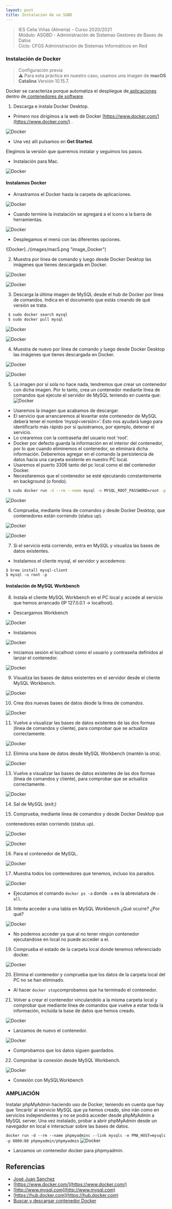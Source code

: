 ```yaml
---
layout: post
title: Instalacion de un SGBD
---
```

 
>IES Celia Viñas (Almería) - Curso 2020/2021    
>Módulo: ASGBD - Administración de Sistemas Gestores de Bases de Datos    
>Ciclo: CFGS Administración de Sistemas Informáticos en Red   

### Instalación de Docker
> Configuración previa   
> :warning: Para esta práctica en nuestro caso, usamos una imagen de **macOS Catalina** Versión 10.15.7.   

Docker se caracteriza porque automatiza el despliegue de[ aplicaciones](https://es.wikipedia.org/wiki/Aplicaci%C3%B3n_inform%C3%A1tica) dentro de[ contenedores de software](https://es.wikipedia.org/wiki/Contenedores_de_software). 

1. Descarga e instala Docker Desktop.

- Primero nos dirigimos a la web de Docker  [https://www.docker.com/](https://www.docker.com/) . 

![Docker](../images/mac1.png "image_Docker")

- Una vez allí pulsamos en **Get Started**.

Elegimos la versión que queremos instalar y seguimos los pasos.

- Instalación para Mac.

![Docker](../images/mac2.png "image_Docker")

#### Instalamos Docker

- Arrastramos el Docker hasta la carpeta de aplicaciones.

![Docker](../images/mac3.png "image_Docker")

- Cuando termine la instalación se agregará a el icono a la barra de herramientas.

![Docker](../images/mac4.png "image_Docker")

- Desplegamos el menú con las diferentes opciones.

![Docker]../(images/mac5.png "image_Docker")

2. Muestra por línea de comando y luego desde Docker Desktop las imágenes que  tienes descargada en Docker.

![Docker](../images/mac6.png "image_Docker")

![Docker](../images/mac7.png "image_Docker")

3. Descarga la última imagen de MySQL desde el hub de Docker por línea de comandos. Indica en el documento que estás creando de qué versión se trata.

```bash
 $ sudo docker search mysql
 $ sudo docker pull mysql
```

![Docker](../images/mac8.png "image_Docker")

![Docker](../images/mac9.png "image_Docker")

4. Muestra de nuevo por línea de comando y luego desde Docker Desktop las imágenes que tienes descargada en Docker.

![Docker](../images/mac10.png "image_Docker")

![Docker](../images/mac11.png "image_Docker")

5. La imagen por sí sola no hace nada, tendremos que crear un contenedor con dicha imagen. Por lo tanto, crea un contenedor mediante línea de comandos que ejecute el servidor de MySQL teniendo en cuenta que: 
![Docker](../images/image1.png "Docker")
*   Usaremos la imagen que acabamos de descargar. 
*   El servicio que arrancaremos al levantar este contenedor de MySQL deberá  tener el nombre ‘mysql&lt;versión>’. Esto nos ayudará luego para identificarlo  más rápido por si quisiéramos, por ejemplo, detener el servicio. 
*   Lo crearemos con la contraseña del usuario root ‘root’. 
*   Docker por defecto guarda la información en el interior del contenedor, por lo  que cuando eliminemos el contenedor, se eliminará dicha información.  Deberemos agregar en el comando la persistencia de datos hacia una carpeta  existente en nuestro PC local. 
*   Usaremos el puerto 3306 tanto del pc local como el del contenedor Docker.
*   Necesitaremos que el contenedor se esté ejecutando constantemente en  background (o fondo). 

```bash
 $ sudo docker run -d --rm --name mysql -e MYSQL_ROOT_PASSWORD=root -p 3306:3306 -v mysql_data:/var/lib/mysql mysql:8.0.22
```
![Docker](../images/mac12.png "image_Docker")

6. Comprueba, mediante línea de comandos y desde Docker Desktop, que contenedores están corriendo (status up). 

![Docker](../images/mac13.png "image_Docker")

![Docker](../images/mac14.png "image_Docker")

7. Si el servicio está corriendo, entra en MySQL y visualiza las bases de datos  existentes. 

- Instalamos el cliente mysql, el servidor y accedemos: 

```
$ brew install mysql-client
$ mysql -u root -p
```

#### Instalación de MySQL Workbench

8. Instala el cliente MySQL Workbench en el PC local y accede al servicio que hemos arrancado (IP 127.0.0.1 -> localhost). 

- Descargamos Workbench

![Docker](../images/mac16.png "image_Docker")

- Instalamos

![Docker](../images/mac17.png "image_Docker")

-  Iniciamos sesión el localhost como el usuario y contraseña definidos al lanzar el contenedor.

![Docker](../images/mac18.png "image_Docker")

9. Visualiza las bases de datos existentes en el servidor desde el cliente MySQL Workbench. 

![Docker](../images/mac19.png "image_Docker")

10. Crea dos nuevas bases de datos desde la línea de comandos. 

![Docker](../images/mac20.png "image_Docker")

11. Vuelve a visualizar las bases de datos existentes de las dos formas (línea de  comandos y cliente), para comprobar que se actualiza correctamente. 

![Docker](../images/mac21.png "image_Docker")

12. Elimina una base de datos desde MySQL Workbench (mantén la otra). 

![Docker](../images/mac22.png "image_Docker")

13. Vuelve a visualizar las bases de datos existentes de las dos formas (línea de  comandos y cliente), para comprobar que se actualiza correctamente. 

![Docker](../images/mac23.png "image_Docker")

14. Sal de MySQL (exit;) 

15. Comprueba, mediante línea de comandos y desde Docker Desktop que 

contenedores están corriendo (status up). 

![Docker](../images/mac24.png "image_Docker")

![Docker](../images/mac25.png "image_Docker")

16. Para el contenedor de MySQL. 

![Docker](../images/mac26.png "image_Docker")

17. Muestra todos los contenedores que tenemos, incluso los parados. 

![Docker](../images/mac27.png "image_Docker")

- Ejecutamos el comando ```docker ps -a``` donde ```-a``` es la abreviatura de ```-all```. 

18. Intenta acceder a una tabla en MySQL Workbench ¿Qué ocurre? ¿Por qué? 

![Docker](../images/mac28.png "image_Docker")

- No podemos acceder ya que al no tener ningún contenedor ejecutandose en local no puede acceder a el.

19. Comprueba el estado de la carpeta local donde tenemos referenciado docker. 

![Docker](../images/mac29.png "image_Docker")

20. Elimina el contenedor y comprueba que los datos de la carpeta local del PC no se  han eliminado. 

- Al hacer ```docker stop```comprobamos que ha terminado el contenedor.

21. Volver a crear el contenedor vinculandolo a la misma carpeta local y comprobar que mediante línea de comandos que vuelve a estar toda la información, incluida la base  de datos que hemos creado. 

![Docker](../images/mac30.png "image_Docker")

- Lanzamos de nuevo el contenedor.

![Docker](../images/mac31.png "image_Docker")

- Comprobamos que los datos siguen guardados.

22. Comprobar la conexión desde MySQL Workbench. 

![Docker](../images/mac32.png "image_Docker")

- Conexión con MySQLWorkbench

### AMPLIACIÓN 

Instalar phpMyAdmin haciendo uso de Docker, teniendo en cuenta que hay que ‘lincarlo’ al servicio MySQL que ya hemos creado, sino irán como en servicios independientes y  no se podrá acceder desde phpMyAdmin a MySQL server. Una vez instalado, probar a abrir phpMyAdmin desde un navegador en local e  interactuar sobre las bases de datos.

```docker run -d --rm --name phpmyadminc --link mysqlc -e PMA_HOST=mysqlc -p 8080:80 phpmyadmin/phpmyadmin```
![Docker](../images/mac33.png "image_Docker")

- Lanzamos un contenedor docker para phpmyadmin.

## Referencias

*   [José Juan Sanchez](https://josejuansanchez.org/bd)
*   [https://www.docker.com/](https://www.docker.com/)
*   [http://www.mysql.com](http://www.mysql.com)
*   [https://hub.docker.com](https://hub.docker.com)
*   [Buscar y descargar contenedor Docker](https://www.linuxparty.es/115-docker/10270-como-buscar-imagenes-docker-y-lanzar-un-contenedor.html)
